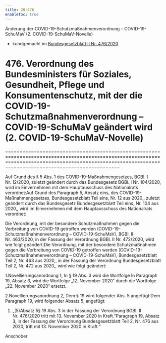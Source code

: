 ```yaml
---
title: 20-476
enableToc: true
---
```


Änderung der COVID-19-Schutzmaßnahmenverordnung – COVID-19-SchuMaV (2. COVID-19-SchuMaV-Novelle)

* kundgemacht im [Bundesgesetzblatt II Nr. 476/2020](https://www.ris.bka.gv.at/eli/bgbl/II/2020/476)

# 476\. Verordnung des Bundesministers für Soziales, Gesundheit, Pflege und Konsumentenschutz, mit der die COVID-19-Schutzmaßnahmenverordnung – COVID-19-SchuMaV geändert wird (2. COVID-19-SchuMaV-Novelle)
==========================================================================================================================================================================================================

Auf Grund des § 5 Abs. 1 des COVID-19-Maßnahmengesetzes, BGBl. I Nr. 12/2020, zuletzt geändert durch das Bundesgesetz BGBl. I Nr. 104/2020, wird im Einvernehmen mit dem Hauptausschuss des Nationalrats verordnet:Auf Grund des Paragraph 5, Absatz eins, des COVID-19-Maßnahmengesetzes, Bundesgesetzblatt Teil eins, Nr. 12 aus 2020,, zuletzt geändert durch das Bundesgesetz Bundesgesetzblatt Teil eins, Nr. 104 aus 2020,, wird im Einvernehmen mit dem Hauptausschuss des Nationalrats verordnet:

Die Verordnung, mit der besondere Schutzmaßnahmen gegen die Verbreitung von COVID-19 getroffen werden (COVID-19-Schutzmaßnahmenverordnung – COVID-19-SchuMaV), BGBl. II Nr. 463/2020, in der Fassung der Verordnung BGBl. II Nr. 472/2020, wird wie folgt geändert:Die Verordnung, mit der besondere Schutzmaßnahmen gegen die Verbreitung von COVID-19 getroffen werden (COVID-19-Schutzmaßnahmenverordnung – COVID-19-SchuMaV), Bundesgesetzblatt Teil 2, Nr. 463 aus 2020,, in der Fassung der Verordnung Bundesgesetzblatt Teil 2, Nr. 472 aus 2020,, wird wie folgt geändert:

1.Novellierungsanordnung 1, In § 19 Abs. 3 wird die Wortfolge In Paragraph 19, Absatz 3, wird die Wortfolge „12. November 2020“ durch die Wortfolge „22. November 2020“ ersetzt.

2.Novellierungsanordnung 2, Dem § 19 wird folgender Abs. 5 angefügt:Dem Paragraph 19, wird folgender Absatz 5, angefügt:

1.  „(5)Absatz 5§ 19 Abs. 3 in der Fassung der Verordnung BGBl. II Nr. 476/2020 tritt mit 13. November 2020 in Kraft.“Paragraph 19, Absatz 3, in der Fassung der Verordnung Bundesgesetzblatt Teil 2, Nr. 476 aus 2020, tritt mit 13. November 2020 in Kraft.“
    

Anschober